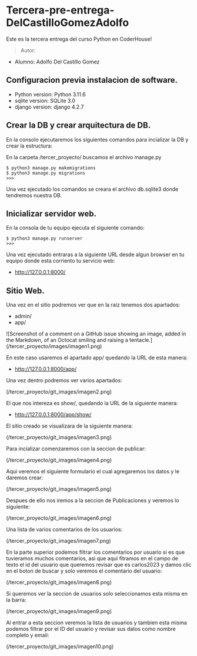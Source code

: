 # Tercera-pre-entrega-DelCastilloGomezAdolfo

Este es la tercera entrega del curso Python en CoderHouse!

> Autor:
- Alumno: Adolfo Del Castillo Gomez

## Configuracion previa instalacion de software.

- Python version: Python 3.11.6
- sqlite version: SQLite 3.0
- django version: django 4.2.7


## Crear la DB y crear arquitectura de DB.

En la consolo ejecutaremos los siguientes comandos para incializar la DB y crear la estructura:

En la carpeta /tercer_proyecto/ buscamos el archivo manage.py

    $ python3 manage.py makemigrations
    $ python3 manage.py migrations
    >>>

Una vez ejecutado los comandos se creara el archivo db.sqlite3 donde tendremos nuestra DB.

## Inicializar servidor web.

En la consola de tu equipo ejecuta el siguiente comando:

    $ python3 manage.py runserver
    >>>

Una vez ejecutado entraras a la siguiente URL desde algun browser en tu equipo donde esta corriento tu servicio web:

- http://127.0.0.1:8000/

## Sitio Web.

Una vez en el sitio podremos ver que en la raiz tenemos dos apartados:

- admin/
- app/

![Screenshot of a comment on a GitHub issue showing an image, added in the Markdown, of an Octocat smiling and raising a tentacle.]
(/tercer_proyecto/images/imagen1.png)

En este caso usaremos el apartado app/ quedando la URL de esta manera:

- http://127.0.0.1:8000/app/

Una vez dentro podremos ver varios apartados:

(/tercer_proyecto/git_images/imagen2.png)


El que nos intereza es show/, quedando la URL de la siguiente manera:

- http://127.0.0.1:8000/app/show/

El sitio creado se visualizara de la siguiente manera:

(/tercer_proyecto/git_images/imagen3.png)

Para incializar comenzaremos con la seccion de publicar:

(/tercer_proyecto/git_images/imagen4.png)

Aqui veremos el siguiente formulario el cual agregaremos los datos y le daremos crear:

(/tercer_proyecto/git_images/imagen5.png)

Despues de ello nos iremos a la seccion de Publicaciones y veremos lo siguiente:

(/tercer_proyecto/git_images/imagen6.png)

Una lista de varios comentarios de los usuarios:

(/tercer_proyecto/git_images/imagen7.png)

En la parte superior podemos filtrar los comentarios por usuario si es que tuvieramos muchos comentarios, asi que aqui fitramos en el campo de texto el id del usuario que queremos revisar que es carlos2023 y damos clic en el boton de buscar y solo veremos el comentario del usuario:

(/tercer_proyecto/git_images/imagen8.png)

Si queremos ver la seccion de usuarios solo seleccionamos esta misma en la barra:

(/tercer_proyecto/git_images/imagen9.png)

Al entrar a esta seccion veremos la lista de usuarios y tambien esta misma podemos filtrar por el ID del usuario y revisar sus datos como nombre completo y email:

(/tercer_proyecto/git_images/imagen10.png)

